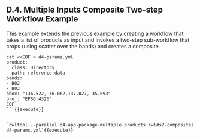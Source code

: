 ## D.4. Multiple Inputs Composite Two-step Workflow Example

This example extends the previous example by creating a workflow that takes a list of products as input and invokes a two-step sub-workflow that crops (using scatter over the bands) and creates a composite.

```
cat <<EOF > d4-params.yml
product:
  class: Directory
  path: reference-data
bands:
- B02
- B03
bbox: "136.522,-36.062,137.027,-35.693"
proj: "EPSG:4326"
EOF
```{{execute}}


`cwltool --parallel d4-app-package-multiple-products.cwl#s2-composites d4-params.yml`{{execute}}